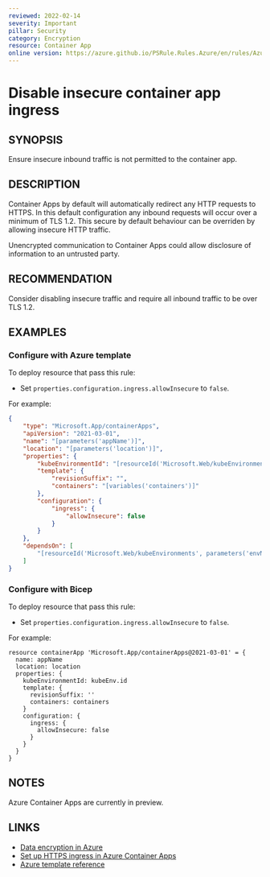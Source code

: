 ```yaml
---
reviewed: 2022-02-14
severity: Important
pillar: Security
category: Encryption
resource: Container App
online version: https://azure.github.io/PSRule.Rules.Azure/en/rules/Azure.ContainerApp.Insecure/
---
```


# Disable insecure container app ingress

## SYNOPSIS

Ensure insecure inbound traffic is not permitted to the container app.

## DESCRIPTION

Container Apps by default will automatically redirect any HTTP requests to HTTPS.
In this default configuration any inbound requests will occur over a minimum of TLS 1.2.
This secure by default behaviour can be overriden by allowing insecure HTTP traffic.

Unencrypted communication to Container Apps could allow disclosure of information to an untrusted party.

## RECOMMENDATION

Consider disabling insecure traffic and require all inbound traffic to be over TLS 1.2.

## EXAMPLES

### Configure with Azure template

To deploy resource that pass this rule:

- Set `properties.configuration.ingress.allowInsecure` to `false`.

For example:

```json
{
    "type": "Microsoft.App/containerApps",
    "apiVersion": "2021-03-01",
    "name": "[parameters('appName')]",
    "location": "[parameters('location')]",
    "properties": {
        "kubeEnvironmentId": "[resourceId('Microsoft.Web/kubeEnvironments', parameters('envName'))]",
        "template": {
            "revisionSuffix": "",
            "containers": "[variables('containers')]"
        },
        "configuration": {
            "ingress": {
                "allowInsecure": false
            }
        }
    },
    "dependsOn": [
        "[resourceId('Microsoft.Web/kubeEnvironments', parameters('envName'))]"
    ]
}
```

### Configure with Bicep

To deploy resource that pass this rule:

- Set `properties.configuration.ingress.allowInsecure` to `false`.

For example:

```bicep
resource containerApp 'Microsoft.App/containerApps@2021-03-01' = {
  name: appName
  location: location
  properties: {
    kubeEnvironmentId: kubeEnv.id
    template: {
      revisionSuffix: ''
      containers: containers
    }
    configuration: {
      ingress: {
        allowInsecure: false
      }
    }
  }
}
```

## NOTES

Azure Container Apps are currently in preview.

## LINKS

- [Data encryption in Azure](https://learn.microsoft.com/azure/architecture/framework/security/design-storage-encryption#data-in-transit)
- [Set up HTTPS ingress in Azure Container Apps](https://docs.microsoft.com/azure/container-apps/ingress#configuration)
- [Azure template reference](https://docs.microsoft.com/azure/container-apps/azure-resource-manager-api-spec)
